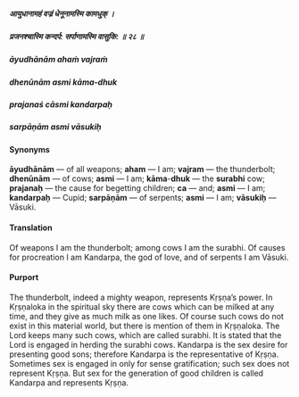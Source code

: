 ##### आयुधानामहं वज्रं धेनूनामस्मि कामधुक् ।
##### प्रजनश्चास्मि कन्दर्प: सर्पाणामस्मि वासुकि: ॥ २८ ॥

##### āyudhānām ahaṁ vajraṁ
##### dhenūnām asmi kāma-dhuk
##### prajanaś cāsmi kandarpaḥ
##### sarpāṇām asmi vāsukiḥ

#### Synonyms

**āyudhānām** — of all weapons; **aham** — I am; **vajram** — the thunderbolt; **dhenūnām** — of cows; **asmi** — I am; **kāma**-**dhuk** — the **surabhi** cow; **prajanaḥ** — the cause for begetting children; **ca** — and; **asmi** — I am; **kandarpaḥ** — Cupid; **sarpāṇām** — of serpents; **asmi** — I am; **vāsukiḥ** — Vāsuki.

#### Translation

Of weapons I am the thunderbolt; among cows I am the surabhi. Of causes for procreation I am Kandarpa, the god of love, and of serpents I am Vāsuki.

#### Purport

The thunderbolt, indeed a mighty weapon, represents Kṛṣṇa’s power. In Kṛṣṇaloka in the spiritual sky there are cows which can be milked at any time, and they give as much milk as one likes. Of course such cows do not exist in this material world, but there is mention of them in Kṛṣṇaloka. The Lord keeps many such cows, which are called surabhi. It is stated that the Lord is engaged in herding the surabhi cows. Kandarpa is the sex desire for presenting good sons; therefore Kandarpa is the representative of Kṛṣṇa. Sometimes sex is engaged in only for sense gratification; such sex does not represent Kṛṣṇa. But sex for the generation of good children is called Kandarpa and represents Kṛṣṇa.
